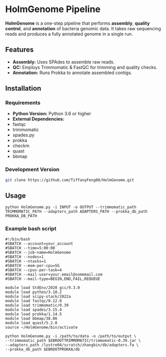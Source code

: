 # HolmGenome Pipeline

**HolmGenome** is a one-step pipeline that performs **assembly**, **quality control**, and **annotation** of bacteria genomic data. It takes raw sequencing reads and produces a fully annotated genome in a single run.

## Features
- **Assembly:** Uses SPAdes to assemble raw reads.
- **QC:** Employs Trimmomatic & FastQC for trimming and quality checks.
- **Annotation:** Runs Prokka to annotate assembled contigs.

## Installation
### Requirements
- **Python Version:** Python 3.6 or higher
- **External Dependencies:**
- fastqc
- trimmomatic
- spades.py
- prokka
- checkm
- quast
- bbmap

### Development Version
```bash
git clone https://github.com/TiffanyFeng08/HolmGenome.git

```
## Usage 
```
python HolmGenome.py -i INPUT -o OUTPUT --trimmomatic_path TRIMMOMATIC_PATH --adapters_path ADAPTERS_PATH --prokka_db_path PROKKA_DB_PATH
```
### Example bash script
```
#!/bin/bash
#SBATCH --account=your_account
#SBATCH --time=5:00:00
#SBATCH --job-name=HolmGenome
#SBATCH --nodes=1
#SBATCH --ntasks=1
#SBATCH --mem-per-cpu=5G
#SBATCH --cpus-per-task=4
#SBATCH --mail-user=your.email@somemail.com
#SBATCH --mail-type=BEGIN,END,FAIL,REQUEUE

module load StdEnv/2020 gcc/9.3.0
module load python/3.10.2
module load scipy-stack/2022a
module load fastqc/0.12.0
module load trimmomatic/0.39
module load spades/3.15.4
module load prokka/1.14.5
module load bbmap/38.86
module load quast/5.2.0
source ~/HolmGenome/bin/activate

python HolmGenome.py -i /path/to/data -o /path/to/output \
--trimmomatic_path $EBROOTTRIMMOMATIC/trimmomatic-0.39.jar \
--adapters_path /lustre04/scratch/zhangbin/db/adapters.fa \
--prokka_db_path $EBROOTPROKKA/db 
```